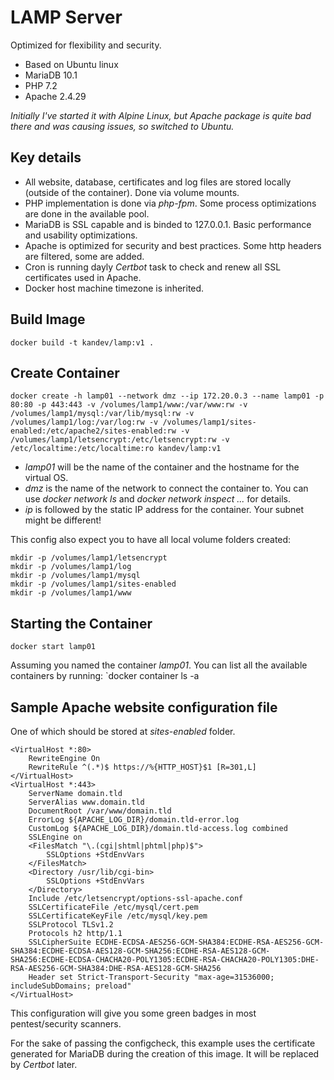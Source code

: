 # LAMP Server #
Optimized for flexibility and security.
* Based on Ubuntu linux
* MariaDB 10.1
* PHP 7.2
* Apache 2.4.29

*Initially I've started it with Alpine Linux, but Apache package is quite bad there and was causing issues, so switched to Ubuntu.*

## Key details ##

* All website, database, certificates and log files are stored locally (outside of the container). Done via volume mounts.
* PHP implementation is done via *php-fpm*. Some process optimizations are done in the available pool.
* MariaDB is SSL capable and is binded to 127.0.0.1. Basic performance and usability optimizations.
* Apache is optimized for security and best practices. Some http headers are filtered, some are added.
* Cron is running dayly *Certbot* task to check and renew all SSL certificates used in Apache.
* Docker host machine timezone is inherited.

## Build Image ##

`docker build -t kandev/lamp:v1 .`

## Create Container ##

`docker create -h lamp01 --network dmz --ip 172.20.0.3 --name lamp01 -p 80:80 -p 443:443 -v /volumes/lamp1/www:/var/www:rw -v /volumes/lamp1/mysql:/var/lib/mysql:rw -v /volumes/lamp1/log:/var/log:rw -v /volumes/lamp1/sites-enabled:/etc/apache2/sites-enabled:rw -v /volumes/lamp1/letsencrypt:/etc/letsencrypt:rw -v /etc/localtime:/etc/localtime:ro kandev/lamp:v1`

* *lamp01* will be the name of the container and the hostname for the virtual OS.
* *dmz* is the name of the network to connect the container to. You can use *docker network ls* and *docker network inspect ...* for details.
* *ip* is followed by the static IP address for the container. Your subnet might be different!

This config also expect you to have all local volume folders created:
```
mkdir -p /volumes/lamp1/letsencrypt
mkdir -p /volumes/lamp1/log
mkdir -p /volumes/lamp1/mysql
mkdir -p /volumes/lamp1/sites-enabled
mkdir -p /volumes/lamp1/www
```
## Starting the Container ##
`docker start lamp01`

Assuming you named the container *lamp01*. You can list all the available containers by running:
`docker container ls -a

## Sample Apache website configuration file ##
One of which should be stored at *sites-enabled* folder.
```
<VirtualHost *:80>
    RewriteEngine On
    RewriteRule ^(.*)$ https://%{HTTP_HOST}$1 [R=301,L]
</VirtualHost>
<VirtualHost *:443>
    ServerName domain.tld
    ServerAlias www.domain.tld
    DocumentRoot /var/www/domain.tld
    ErrorLog ${APACHE_LOG_DIR}/domain.tld-error.log
    CustomLog ${APACHE_LOG_DIR}/domain.tld-access.log combined
    SSLEngine on
    <FilesMatch "\.(cgi|shtml|phtml|php)$">
        SSLOptions +StdEnvVars
    </FilesMatch>
    <Directory /usr/lib/cgi-bin>
        SSLOptions +StdEnvVars
    </Directory>
    Include /etc/letsencrypt/options-ssl-apache.conf
    SSLCertificateFile /etc/mysql/cert.pem
    SSLCertificateKeyFile /etc/mysql/key.pem
    SSLProtocol TLSv1.2
    Protocols h2 http/1.1
    SSLCipherSuite ECDHE-ECDSA-AES256-GCM-SHA384:ECDHE-RSA-AES256-GCM-SHA384:ECDHE-ECDSA-AES128-GCM-SHA256:ECDHE-RSA-AES128-GCM-SHA256:ECDHE-ECDSA-CHACHA20-POLY1305:ECDHE-RSA-CHACHA20-POLY1305:DHE-RSA-AES256-GCM-SHA384:DHE-RSA-AES128-GCM-SHA256
    Header set Strict-Transport-Security "max-age=31536000; includeSubDomains; preload"
</VirtualHost>
```
This configuration will give you some green badges in most pentest/security scanners. 

For the sake of passing the configcheck, this example uses the certificate generated for MariaDB during the creation of this image. It will be replaced by *Certbot* later.

